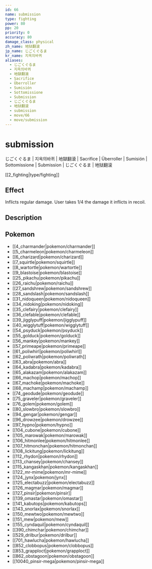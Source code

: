 ```yaml
---
id: 66
name: submission
type: fighting
power: 80
pp: 20
priority: 0
accuracy: 80
damage_class: physical
zh_name: 地狱翻滚
jp_name: じごくぐるま
kr_name: 지옥의바퀴
aliases:
  - じごくぐるま
  - 지옥의바퀴
  - 地獄翻滾
  - Sacrifice
  - Überroller
  - Sumisión
  - Sottomissione
  - Submission
  - じごくぐるま
  - 地狱翻滚
  - submission
  - move/66
  - move/submission
---
```

# submission
    
じごくぐるま | 지옥의바퀴 | 地獄翻滾 | Sacrifice | Überroller | Sumisión | Sottomissione | Submission | じごくぐるま | 地狱翻滚

[[2_fighting|type/fighting]]

## Effect

Inflicts regular damage.  User takes 1/4 the damage it inflicts in recoil.

## Description



## Pokemon

- [[4_charmander|pokemon/charmander]]
- [[5_charmeleon|pokemon/charmeleon]]
- [[6_charizard|pokemon/charizard]]
- [[7_squirtle|pokemon/squirtle]]
- [[8_wartortle|pokemon/wartortle]]
- [[9_blastoise|pokemon/blastoise]]
- [[25_pikachu|pokemon/pikachu]]
- [[26_raichu|pokemon/raichu]]
- [[27_sandshrew|pokemon/sandshrew]]
- [[28_sandslash|pokemon/sandslash]]
- [[31_nidoqueen|pokemon/nidoqueen]]
- [[34_nidoking|pokemon/nidoking]]
- [[35_clefairy|pokemon/clefairy]]
- [[36_clefable|pokemon/clefable]]
- [[39_jigglypuff|pokemon/jigglypuff]]
- [[40_wigglytuff|pokemon/wigglytuff]]
- [[54_psyduck|pokemon/psyduck]]
- [[55_golduck|pokemon/golduck]]
- [[56_mankey|pokemon/mankey]]
- [[57_primeape|pokemon/primeape]]
- [[61_poliwhirl|pokemon/poliwhirl]]
- [[62_poliwrath|pokemon/poliwrath]]
- [[63_abra|pokemon/abra]]
- [[64_kadabra|pokemon/kadabra]]
- [[65_alakazam|pokemon/alakazam]]
- [[66_machop|pokemon/machop]]
- [[67_machoke|pokemon/machoke]]
- [[68_machamp|pokemon/machamp]]
- [[74_geodude|pokemon/geodude]]
- [[75_graveler|pokemon/graveler]]
- [[76_golem|pokemon/golem]]
- [[80_slowbro|pokemon/slowbro]]
- [[94_gengar|pokemon/gengar]]
- [[96_drowzee|pokemon/drowzee]]
- [[97_hypno|pokemon/hypno]]
- [[104_cubone|pokemon/cubone]]
- [[105_marowak|pokemon/marowak]]
- [[106_hitmonlee|pokemon/hitmonlee]]
- [[107_hitmonchan|pokemon/hitmonchan]]
- [[108_lickitung|pokemon/lickitung]]
- [[112_rhydon|pokemon/rhydon]]
- [[113_chansey|pokemon/chansey]]
- [[115_kangaskhan|pokemon/kangaskhan]]
- [[122_mr-mime|pokemon/mr-mime]]
- [[124_jynx|pokemon/jynx]]
- [[125_electabuzz|pokemon/electabuzz]]
- [[126_magmar|pokemon/magmar]]
- [[127_pinsir|pokemon/pinsir]]
- [[139_omastar|pokemon/omastar]]
- [[141_kabutops|pokemon/kabutops]]
- [[143_snorlax|pokemon/snorlax]]
- [[150_mewtwo|pokemon/mewtwo]]
- [[151_mew|pokemon/mew]]
- [[155_cyndaquil|pokemon/cyndaquil]]
- [[390_chimchar|pokemon/chimchar]]
- [[529_drilbur|pokemon/drilbur]]
- [[701_hawlucha|pokemon/hawlucha]]
- [[852_clobbopus|pokemon/clobbopus]]
- [[853_grapploct|pokemon/grapploct]]
- [[862_obstagoon|pokemon/obstagoon]]
- [[10040_pinsir-mega|pokemon/pinsir-mega]]

